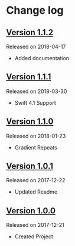 # Change log

## [Version 1.1.2](https://github.com/efremidze/Shiny/releases/tag/1.1.2)
Released on 2018-04-17

- Added documentation

## [Version 1.1.1](https://github.com/efremidze/Shiny/releases/tag/1.1.1)
Released on 2018-03-30

- Swift 4.1 Support

## [Version 1.1.0](https://github.com/efremidze/Shiny/releases/tag/1.1.0)
Released on 2018-01-23

- Gradient Repeats

## [Version 1.0.1](https://github.com/efremidze/Shiny/releases/tag/1.0.1)
Released on 2017-12-22

- Updated Readme

## [Version 1.0.0](https://github.com/efremidze/Shiny/releases/tag/1.0.0)
Released on 2017-12-21

- Created Project
